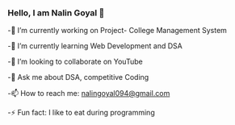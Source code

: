 ### Hello, I am Nalin Goyal 👋


<!-- **nalingoyal094/nalingoyal094** is a ✨ _special_ ✨ repository because its `README.md` (this file) appears on your GitHub profile.

Here are some ideas to get you started: -->

-🔭 I’m currently working on Project- College Management System

-🌱 I’m currently learning Web Development and DSA

-👯 I’m looking to collaborate on YouTube
<!-- - 🤔 I’m looking for help with ... -->
-💬 Ask me about DSA, competitive Coding

-📫 How to reach me: nalingoyal094@gmail.com
<!-- - 😄 Pronouns: ... -->
-⚡ Fun fact: I like to eat during programming

